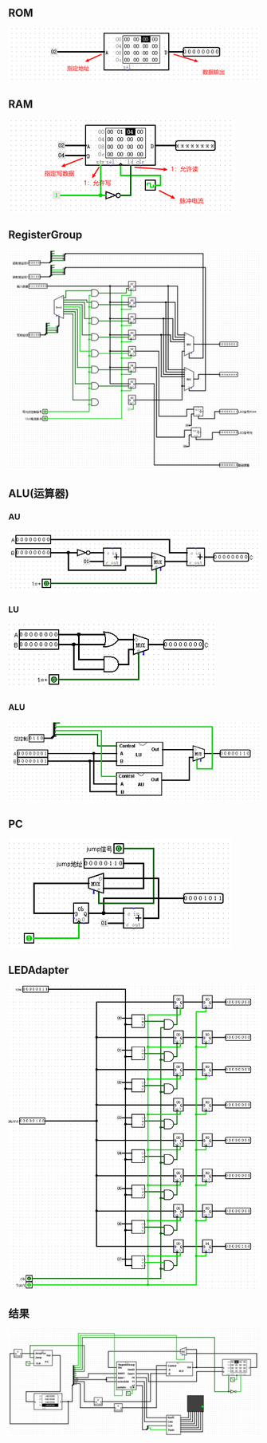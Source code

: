 ## ROM

<img src="https://raw.githubusercontent.com/Famezyy/picture/master/notePictureBed/image-20220423165437029-545b3b095f76e0aaa59e04a4f0bfb87d-5848d0.png" alt="image-20220423165437029"  />

## RAM

<img src="https://raw.githubusercontent.com/Famezyy/picture/master/notePictureBed/image-20220423165605676-d2b3d4706b13eef9222eb3bc90c10af1-a913d7.png" alt="image-20220423165605676"  />

## RegisterGroup

<img src="https://raw.githubusercontent.com/Famezyy/picture/master/notePictureBed/image-20220424095504829-74167fb84e23d70507442d20dc229b93-f2926b.png" alt="image-20220424095504829"  />

## ALU(运算器)

### AU

<img src="https://raw.githubusercontent.com/Famezyy/picture/master/notePictureBed/image-20220423182001527-763d83af87702f97c5dcacf4d448b36f-3e5082.png" alt="image-20220423182001527"  />

### LU

<img src="https://raw.githubusercontent.com/Famezyy/picture/master/notePictureBed/image-20220423182805366-3e8bde605929953602c9edad239204db-1f7d5a.png" alt="image-20220423182805366"  />

### ALU

<img src="https://raw.githubusercontent.com/Famezyy/picture/master/notePictureBed/image-20220423193024745-bcc91612a43b3e7560e24b5fdfd001e0-212dea.png" alt="image-20220423193024745"  />

## PC

<img src="https://raw.githubusercontent.com/Famezyy/picture/master/notePictureBed/image-20220424095553881-481cd1b9f4388c984a4209168b310038-d45708.png" alt="image-20220424095553881"  />

## LEDAdapter

<img src="https://raw.githubusercontent.com/Famezyy/picture/master/notePictureBed/image-20220424095652261-0302a0692f02c01c3eda023f9ad0bc0d-136774.png" alt="image-20220424095652261"  />

## 结果

<img src="https://raw.githubusercontent.com/Famezyy/picture/master/notePictureBed/image-20220424095825928-e0409afe0326de049b228998a86cf7b1-90d8d7.png" alt="image-20220424095825928"  />